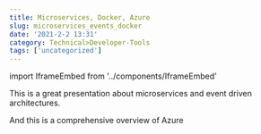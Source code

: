 ```yaml
---
title: Microservices, Docker, Azure
slug: microservices_events_docker
date: '2021-2-2 13:31'
category: Technical>Developer-Tools
tags: ['uncategorized']
---
```


import IframeEmbed from '../components/IframeEmbed'

This is a great presentation about microservices and event driven architectures.

<IframeEmbed src='https://www.youtube.com/embed/sSm2dRarhPo' />

And this is a comprehensive overview of Azure

<IframeEmbed src='https://www.youtube.com/embed/NKEFWyqJ5XA' />
